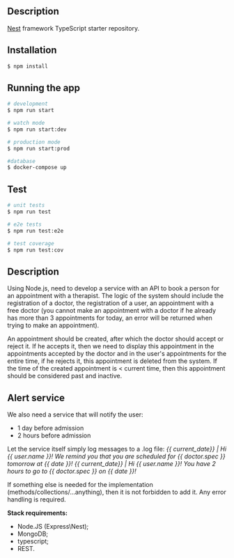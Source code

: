 ## Description

[Nest](https://github.com/nestjs/nest) framework TypeScript starter repository.

## Installation

```bash
$ npm install
```

## Running the app

```bash
# development
$ npm run start

# watch mode
$ npm run start:dev

# production mode
$ npm run start:prod

#database
$ docker-compose up
```

## Test

```bash
# unit tests
$ npm run test

# e2e tests
$ npm run test:e2e

# test coverage
$ npm run test:cov
```

## Description

Using Node.js, need to develop a service with an API to book a person for an appointment with a therapist.
The logic of the system should include the registration of a doctor,
the registration of a user, an appointment with a free doctor
(you cannot make an appointment with a doctor if he already has more than 3 appointments for today, an error will be returned when trying to make an appointment).

An appointment should be created, after which the doctor should accept or reject it.
If he accepts it, then we need to display this appointment in the appointments accepted by the doctor and in the user's appointments for the entire time,
if he rejects it, this appointment is deleted from the system. If the time of the created appointment is < current time,
then this appointment should be considered past and inactive.

## Alert service

We also need a service that will notify the user:
- 1 day before admission
- 2 hours before admission

Let the service itself simply log messages to a .log file:
_{{ current_date}} | Hi {{ user.name }}! We remind you that you are scheduled for {{ doctor.spec }} tomorrow at {{ date }}!
{{ current_date}} | Hi {{ user.name }}! You have 2 hours to go to {{ doctor.spec }} on {{ date }}!_

If something else is needed for the implementation (methods/collections/...anything),
then it is not forbidden to add it. Any error handling is required.

**Stack requirements:**
- Node.JS (Express\Nest);
- MongoDB;
- typescript;
- REST.